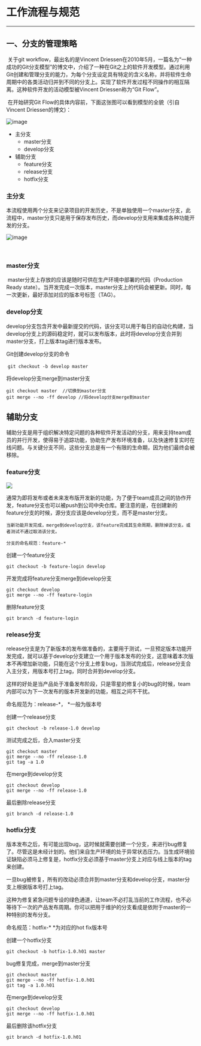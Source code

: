 # 工作流程与规范

------

## 一、分支的管理策略

​        关于git workflow，最出名的是Vincent Driessen在2010年5月，一篇名为“一种成功的Git分支模型”的博文中，介绍了一种在Git之上的软件开发模型。通过利用Git创建和管理分支的能力，为每个分支设定具有特定的含义名称，并将软件生命周期中的各类活动归并到不同的分支上。实现了软件开发过程不同操作的相互隔离。这种软件开发的活动模型被Vincent Driessen称为“Git Flow”。  

​       在开始研究Git Flow的具体内容前，下面这张图可以看到模型的全貌（引自Vincent Driessen的博文)：

![image](images/01.png)



- 主分支
  - master分支
  - develop分支
- 辅助分支
  - feature分支
  - release分支
  - hotfix分支

### 主分支

​       本流程使用两个分支来记录项目的开发历史，不是单独使用一个master分支，此流程中，master分支只是用于保存发布历史，而develop分支用来集成各种功能开发的分支。  

![image](images/02.png)

​         



### master分支

​        master分支上存放的应该是随时可供在生产环境中部署的代码（Production Ready state）。当开发完成一次版本，master分支上的代码会被更新。同时，每一次更新，最好添加对应的版本号标签（TAG）。

### develop分支

develop分支包含开发中最新提交的代码，该分支可以用于每日的自动化构建，当develop分支上的源码稳定时，就可以发布版本，此时将develop分支合并到master分支，打上版本tag进行版本发布。  

Git创建develop分支的命令    

​    `git checkout -b develop master  `

将develop分支merge到master分支  

``` shell
git checkout master  //切换到master分支
git merge --no -ff develop //将develop分支merge到master
```

## 辅助分支

辅助分支是用于组织解决特定问题的各种软件开发活动的分支，用来支持team成员的并行开发，使得易于追踪功能，协助生产发布环境准备，以及快速修复实时在线问题。与关键分支不同，这些分支总是有一个有限的生命期，因为他们最终会被移除。  

### feature分支

![](images/03.png)

通常为即将发布或者未来发布版开发新的功能，为了便于team成员之间的协作开发，feature分支也可以被push到公司中央仓库。要注意的是，在创建新的feature分支的时候，源分支应该是develop分支，而不是master分支。

	当新功能开发完成，merge到develop分支，该feature完成其生命周期，删除掉该分支。或者测试不通过取消该分支。

	分支的命名规范：feature-*  

创建一个feature分支  

`git checkout -b feature-login develop`

开发完成将feature分支merge到develop分支  

``` shell
git checkout develop
git merge --no -ff feature-login
```

删除feature分支  

``` shell
git branch -d feature-login
```



### release分支  

release分支是为了新版本的发布做准备的，主要用于测试，一旦预定版本功能开发完成，就可以基于develop分支建立一个用于版本发布的分支，这意味着本次版本不再增加新功能，只能在这个分支上修复bug，当测试完成后，release分支合入主分支，用版本号打上tag，同时合并到develop分支。

这样的好处是当产品处于准备发布阶段，只是零星的修复小的bug的时候，team内部可以为下一次发布的版本开发新的功能，相互之间不干扰。

命名规范为：release-*，   *一般为版本号  

创建一个release分支  

``` shell
git checkout -b release-1.0 develop
```

测试完成之后，合入master分支  

``` shell
git checkout master
git merge --no -ff release-1.0
git tag -a 1.0
```

在merge到develop分支  

``` shell
git checkout develop
git merge --no -ff release-1.0
```

最后删除release分支  

``` shell
git branch -d release-1.0
```

### hotfix分支

版本发布之后，有可能出现bug，这时候就需要创建一个分支，来进行bug修复了。尽管这是未经计划的。他们来自生产环境的处于异常状态压力。当生成环境验证缺陷必须马上修复是，hotfix分支必须基于master分支上对应与线上版本的tag来创建。

一旦bug被修复，所有的改动必须合并到master分支和develop分支，master分支上根据版本号打上tag。

这种为修复紧急问题专设的绿色通道，让team不必打乱当前的工作流程，也不必等待下一次的产品发布周期。你可以把用于维护的分支看成是依附于master的一种特别的发布分支。  

命名规范：hotfix-*    *为对应的hot fix版本号

创建一个hotfix分支  

``` shell
git checkout -b hotfix-1.0.h01 master
```

bug修复完成，merge到master分支  

``` shell
git checkout master
git merge --no -ff hotfix-1.0.h01
git tag -a 1.0.h01
```

在merge到develop分支  

``` shell
git checkout develop
git merge --no -ff hotfix-1.0.h01
```

最后删除该hotfix分支  

``` shell
git branch -d hotfix-1.0.h01
```

